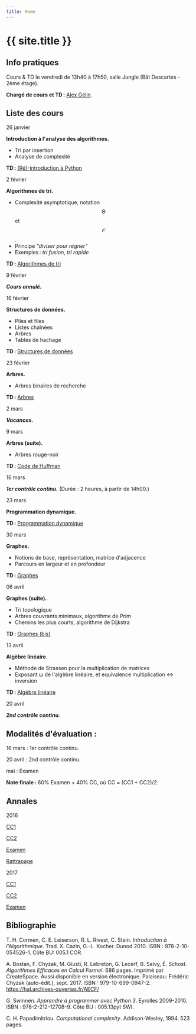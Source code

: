 ```yaml
---
title: Home
---
```


# {{ site.title }}

## Info pratiques

Cours & TD le vendredi de 13h40 à 17h50, salle Jungle (Bât Descartes - 2ème étage).

**Chargé de cours et TD :** [Alex Gélin](https://alexgelin.github.io/).



## Liste des cours

26 janvier

**Introduction à l'analyse des algorithmes.**
   - Tri par insertion
   - Analyse de complexité

**TD :** [(Ré)-introduction à Python](tds/intro-python)



2 février

**Algorithmes de tri.**
   - Complexité asymptotique, notation $$\mathcal{\Theta}$$ et $$\mathcal{O}$$. 
   - Principe *"diviser pour régner"*
   - Exemples : *tri fusion*, *tri rapide*

**TD :** [Algorithmes de tri](tds/tris)



9 février

***Cours annulé.***



16 février

**Structures de données.**
   - Piles et files
   - Listes chaînées
   - Arbres
   - Tables de hachage
	
**TD :** [Structures de données](tds/structures-donnees)



23 février

**Arbres.**
   - Arbres binaires de recherche

**TD :** [Arbres](tds/classes-arbres)



2 mars

***Vacances.***



9 mars

**Arbres (suite).**
   - Arbres rouge-noir

**TD :** [Code de Huffman](tds/huffman)



16 mars

***1er contrôle continu.***
(Durée : 2 heures, à partir de 14h00.)



23 mars

**Programmation dynamique.**

**TD :** [Programmation dynamique](tds/prog-dynamique)



30 mars

**Graphes.**
   - Notions de base, représentation, matrice d'adjacence
   - Parcours en largeur et en profondeur
	
**TD :** [Graphes](tds/graphes)



06 avril

**Graphes (suite).**
   - Tri topologique
   - Arbres couvrants minimaux, algorithme de Prim
   - Chemins les plus courts, algorithme de Dijkstra

**TD :** [Graphes (bis)](tds/graphes2)



13 avril

**Algèbre linéaire.**
   - Méthode de Strassen pour la multiplication de matrices
   - Exposant ω de l'algèbre linéaire, et equivalence multiplication ↔ inversion

**TD :** [Algèbre linéaire](tds/linalg)



20 avril

***2nd contrôle continu.***





## Modalités d'évaluation :

16 mars : 1er contrôle continu.

20 avril : 2nd contrôle continu.

 mai : Examen 
 
**Note finale :** 60% Examen + 40% CC, où CC = (CC1 + CC2)/2.





## Annales

2016

 [CC1](annales/2016-cc1.pdf)

 [CC2](annales/2016-cc2)

 [Examen](annales/2016-exam)

 [Rattrapage](annales/2016-exam-2)
 
2017

 [CC1](annales/2017-cc1.pdf)

 [CC2](annales/2017-cc2.pdf)

 [Examen](annales/2017-exam.pdf)
 


 

## Bibliographie

T. H. Cormen, C. E. Leiserson, R. L. Rivest, C. Stein.
*Introduction à l'Algorithmique*.
Trad. X. Cazin, G.-L. Kocher. Dunod 2010.
ISBN : 978-2-10-054526-1. Côte BU: 005.1 COR.

A. Bostan, F. Chyzak, M. Giusti, R. Lebreton, G. Lecerf, B. Salvy, É. Schost.
*Algorithmes Efficaces en Calcul Formel*.
686 pages. Imprimé par CreateSpace. Aussi disponible en version électronique.
Palaiseau: Frédéric Chyzak (auto-édit.), sept. 2017.
ISBN : 979-10-699-0947-2. <https://hal.archives-ouvertes.fr/AECF/>

G. Swinnen.
*Apprendre à programmer avec Python 3*.
Eyrolles 2009-2010.
ISBN : 978-2-212-12708-9. Côte BU : 005.13pyt SWI.

C. H. Papadimitriou.
*Computational complexity*.
Addison-Wesley, 1994. 523 pages.
